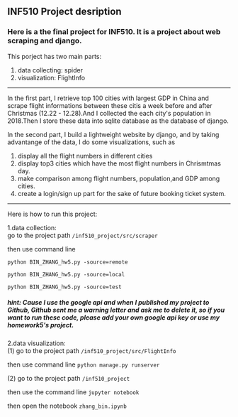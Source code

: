 ## INF510 Project desription

### Here is a the final project for INF510. It is a project about web scraping and django.

This porject has two main parts:
1. data collecting: spider
2. visualization: FlightInfo


***

In the first part, I retrieve top 100 cities with largest GDP in China and scrape flight  informations between these citis a week before and after Christmas (12.22 - 12.28).And I collected the each city's population in 2018.Then I store these data into sqlite database as the database of django.


In the second part, I build a lightweight website by django, and by taking advantange of the data, I do some visualizations, such as
1. display all the flight numbers in different cities
2. display top3 cities which have the most flight numbers in Chrismtmas day.
3. make comparison among flight numbers, population,and  GDP among cities.
4. create a login/sign up part for the sake of future booking ticket system.

***

Here is how to run this project:

1.data collection:<br>
go to the project path `/inf510_project/src/scraper` 

then use command line 

`python BIN_ZHANG_hw5.py -source=remote`

`python BIN_ZHANG_hw5.py -source=local`

`python BIN_ZHANG_hw5.py -source=test`

##### hint:  Cause I use the google api and when I published my project to Github, Github sent me a warning letter and ask me to delete it, so if you want to run these code, please add your own google api key or use my homework5's project. 
 
2.data visualization:<br>
(1) go to the project path `/inf510_project/src/FlightInfo`
  
then use command line `python manage.py runserver`

(2) go to the project path `/inf510_project` 

then use the command line  `jupyter notebook`

then open the notebook `zhang_bin.ipynb`
